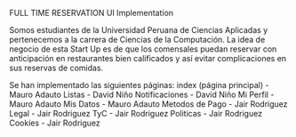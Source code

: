 FULL TIME RESERVATION UI Implementation

Somos estudiantes de la Universidad Peruana de Ciencias Aplicadas y pertenecemos a la carrera de Ciencias de la Computación. La idea de negocio de esta Start Up es de que los comensales puedan reservar con anticipación en restaurantes bien calificados y así evitar complicaciones en sus reservas de comidas.

Se han implementado las siguientes páginas:
index (página principal) - Mauro Adauto
Listas - David Niño
Notificaciones - David Niño
Mi Perfil - Mauro Adauto
Mis Datos - Mauro Adauto
Metodos de Pago - Jair Rodriguez
Legal - Jair Rodriguez
TyC - Jair Rodriguez
Politicas - Jair Rodriguez
Cookies - Jair Rodriguez
